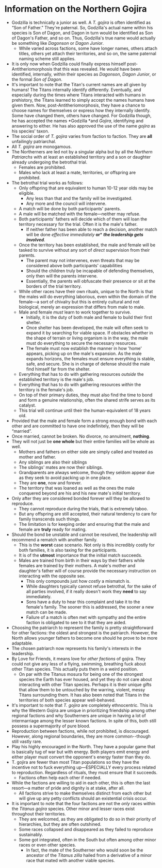 # Information on the Northern Gojira

* Godzilla is technically a junior as well. A *T. gojira* is often identified as “Son of Father.” They're paternal. So, Godzilla's actual name within his species is Son of Dagon, and Dagon in turn would be identified as Son of Dagon's Father, and so on. Thus, Godzilla's true name would actually be something like *Dagonson* or *Dagon Junior*.
	* While varied across factions, some have longer names, others attach titles, others yet attach their territories, and so on, the same paternal naming scheme still applies.
* It is only now when Godzilla could finally express himself post-Antitheriomorphosis that this was revealed. He would have been identified, internally, within their species as *Dagonson*, *Dagon Junior*, or the formal *Son of Dagon*.
* It's important to note that the Titan's current names are all given by humans! The Titans internally identify differently. Eventually, and especially during the times where Titans interacted with humans in prehistory, the Titans learned to simply accept the names humans have given them. Now, post-Antitheriomorphosis, they have a chance to choose names for themselves or express how they internally identify. Some have changed them, others have changed. For Godzilla though, he has accepted the names *Godzilla *and *Gojira*, identifying and answering to either. He has also approved the use of the name *gojira* as his species' taxon.
* The social order of *T. gojira* varies from faction to faction. They are **all** unfailingly patriarchal.
* All *T. gojira* are monogamous.
* The Northerners are led not by a singular alpha but by all the *Northern Patriarchs* with at least an established territory and a son or daughter already undergoing the betrothal trial.
	* Females are prohibited.
	* Males who lack at least a mate, territories, or offspring are prohibited.
* The betrothal trial works as follows:
   * Only offspring that are equivalent to human 10-12 year olds may be eligible. 
	   * Any less than that and the family will be investigated.
	   * Any more and the council will intervene.
   * A match will be done by both participants' parents.
   * A male will be matched with the female—neither may refuse.
   * Both participants' fathers will decide which of them will loan the territory necessary for the trial. Often it is the male's father.
	   * If neither father has been able to reach a decision, another match will be done *effective immediately* **or*** ***the leadership gets involved***.
   * Once the territory has been established, the male and female will be tasked to survive without any sort of *direct* supervision from their parents.
	   * The parent may not intervenes, even threats that may be considered above both participants' capabilities  
	   * Should the children truly be incapable of defending themselves, only then will the parents intervene.
	   * Essentially, the parents will obfuscate their presence or sit at the borders of the trial territory. 
   * While other races have their own rituals, unique to the North is that the males will do everything laborious, even within the domain of the female—a sort of chivalry but this is entirely cultural and not biological, merely an expression that differs from male to male.
   * Male and female *must* learn to work together to survive.
	   * Initially, it is the duty of both male and female to build their first shelter.
	   * Once shelter has been developed, the male will often seek to expand it by searching for viable space. If obstacles whether in the shape of terrain or living organism is in the way, the male must do everything to secure the necessary resources.
	   * The female must now establish the manner in how 'home' appears, picking up on the male's expansion. As the male expands horizons, the females must ensure everything is stable, safe, and secure. She is in charge of defense should the male find himself far from the shelter.
   * Everything that has to do with gathering resources *outside* the established territory is the male's job.
   * Everything that has to do with gathering resources *within* the territory is the female's job.
   * On top of their primary duties, they must also find the time to bond and form a genuine relationship, often the shared strife serves as its catalyst.
   * This trial will continue until their the human-equivalent of 18 years old.
* Provided that the male and female form a strong enough bond with each other and are committed to have one indefinitely, then they will be “married”.
* Once married, cannot be broken. No divorce, no annulment, **nothing**.
* They will not just be **one whole** but their entire families will be whole as well.
   * Mothers and fathers on either side are simply called and treated as mother and father.
   * Any siblings are also their siblings
   * The siblings' mates are now their siblings.
   * Grandparents are always welcome, though they seldom appear due as they seek to avoid packing up in one place.
   * They are **one**, now and forever.
   * The territory that was loaned as well as the ones the male conquered beyond are his and his new mate's initial territory.
* Only after they are considered bonded forever will they be allowed to reproduce.
   * They cannot reproduce during the trials, that is extremely taboo.
   * But any offspring are still accepted, their natural tendency to care for family transcends such things.
   * The limitation is for keeping order and ensuring that the male and female are **truly** ready for mating.
* Should the bond be unstable and cannot be resolved, the leadership will recommend a rematch with another family.
   * This is the **worst** case scenario. Not only is this incredibly costly for both families, it is also taxing for the participants.
   * It is of the **utmost** importance that the initial match succeeds.
   * Males are trained from birth in their ways by their fathers while females are trained by their mothers. A male's mother and daughter's father will of course provide the necessary instruction on interacting with the opposite sex.
      * This only compounds just how *costly* a mismatch is.
      * While daughters typically cannot refuse betrothal, for the sake of all parties involved, if it really doesn't work they **need** to say immediately.
      * Sons have a duty to hear this complaint and take it to the female's family. The sooner this is addressed, the sooner a new match can be made.
      * Failure of a match is often met with sympathy and the entire faction is obligated to see to it that they are aided.
* Choosing the patriarch to represent the family is pretty straightforward for other factions: the oldest and strongest is the patriarch. However, the North allows younger fathers to become one should he prove to be more adaptable.
* The chosen patriarch now represents his family's interests in the leadership.
* By Love for Friends, it means love for *other factions* of gojira. They could not give any less of a flying, swimming, breathing fuck about other Titan species. This actually puts them in a weird position. 
	* On par with the Titanus mosura for being one of the strongest species the Earth has ever housed, and yet they do not care about interacting with other Titan species. Perhaps it is their unique gifts that allow them to be untouched by the warring, violent, messy Titans surrounding them. It has also been noted that Titans in the territories of both species appear well-behaved.
* It's important to note that *T. gojira* are completely ethnocentric. This is why the Western Gojira are unique in prioritizing friendship among other regional factions and why Southerners are unique in having a lot of intermarriage among the lesser known factions. In spite of this, both still possess a supermajority of pure blood.
* Reproduction between factions, while not prohibited, is discouraged. However, along regional boundaries, they are more common--though still vastly rare.
* Play his highly encouraged in the North. They have a popular game that is basically tug of war but with energy. Both players emit energy and either player must convert the opponent's energy faster than they do.
* T. gojira are fewer than most Titan populations so they have the incentive not to fuck everything up—ESPECIALLY every process related to reproduction. Regardless of rituals, they must ensure that it succeeds. 
	* Factions often help each other if needed.
* While the factions are willing to aid in each other, this is often the last resort—a matter of pride and dignity is at stake, after all. 
	* All factions strive to make themselves distinct from each other but will give up any petty conflicts should an existential crisis occur. 
* It is important to note that the four factions are not the *only* races within the *Titanus gojira* species. Other minor and lesser races exist throughout their territories.
	* They are welcomed, as they are obligated to do so in their priority of hierarchies, but they are often outshined. 
	* Some races collapsed and disappeared as they failed to reproduce sustainably.
	* Some got integrated, often in the South but often among other minor races or even other species.
		* In fact, the mate of the Southerner who would soon be the ancestor of the *Titanus zilla* hailed from a derivative of a minor race that mated with another viable species.